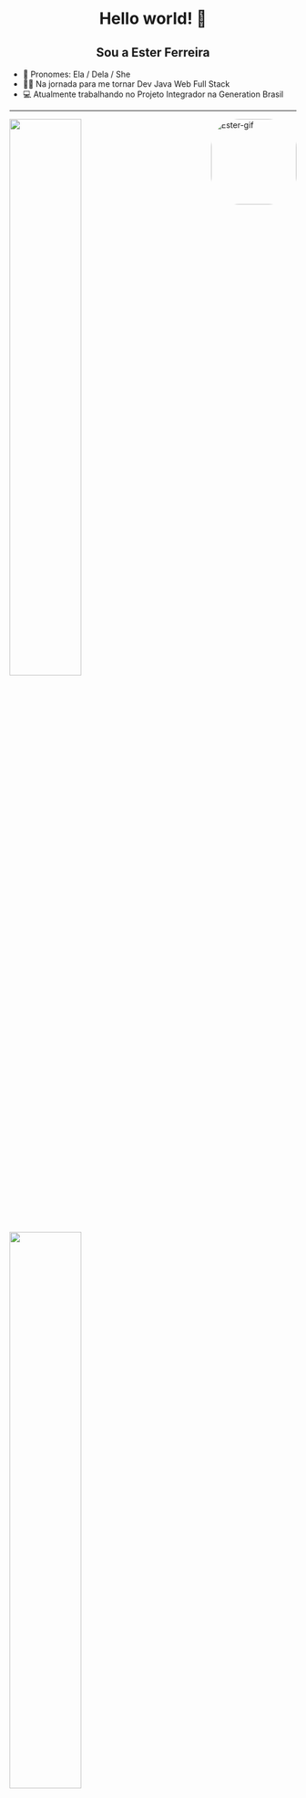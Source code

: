 <div align="center"><h1> Hello world! 👋 </h1></div>

<div align="center"><h2> Sou a Ester Ferreira </h2></div>

- 👦 Pronomes: Ela / Dela / She
- 👨‍💻 Na jornada para me tornar Dev Java Web Full Stack
- 💻 Atualmente trabalhando no Projeto Integrador na Generation Brasil

---------------------------------------------------------------------------------------------------------------------------------------------------------------------
<img align="right" alt="Ester-gif" height="150" style="border-radius:50px;" src="https://i.picasion.com/pic92/f170df7d4c231ddb1acab37ac066b42f.gif"/>
<a href="https://github.com/esterferreirac">
<img width="50%" src="https://github-readme-stats.vercel.app/api?username=esterferreirac&show_icons=true&theme=dracula&include_all_commits=true&count_private=true"/>
<img width="50%" src="https://github-readme-stats.vercel.app/api/top-langs/?username=esterferreirac&layout=compact&langs_count=7&theme=dracula"/>

  
---------------------------------------------------------------------------------------------------------------------------------------------------------------------
### Linguagens e programas que uso:
<img align="center" alt="Ester-Java" height="30" width="80" src="https://img.shields.io/badge/Java-ED8B00?style=for-the-badge&logo=java&logoColor=white">  <img
img align="center" alt="Ester-Eclipse" height="30" width="80" src="https://img.shields.io/badge/Eclipse-2C2255?style=for-the-badge&logo=eclipse&logoColor=white">  <img align="center" alt="Ester-Spring" height="30" width="80" src="https://img.shields.io/badge/Spring-6DB33F?style=for-the-badge&logo=spring&logoColor=white"> <img
align="center" alt="Ester-JavaScript" height="30" width="80" src="https://img.shields.io/badge/JavaScript-323330?style=for-the-badge&logo=javascript&logoColor=F7DF1E">  <img
align="center" alt="Ester-TypeScript" height="30" width="80" src="https://img.shields.io/badge/TypeScript-007ACC?style=for-the-badge&logo=typescript&logoColor=white"> <img
align="center" alt="Ester-CSS" height="30" width="80" src="https://img.shields.io/badge/CSS-239120?&style=for-the-badge&logo=css3&logoColor=white">  <img
align="center" alt="Ester-HTML5" height="30" width="80" src="https://img.shields.io/badge/HTML5-E34F26?style=for-the-badge&logo=html5&logoColor=white">
---------------------------------------------------------------------------------------------------------------------------------------------------------------------
### Contato:
<a href="https://www.linkedin.com/in/ester-eliege-a0556a157/" target="_blank"><img src="https://img.shields.io/badge/-LinkedIn-%230077B5?style=for-the-badge&logo=linkedin&logoColor=white" target="_blank"></a>

-----------------------------------------------------------------------------------------------------------------------------------------------------------------------




  
